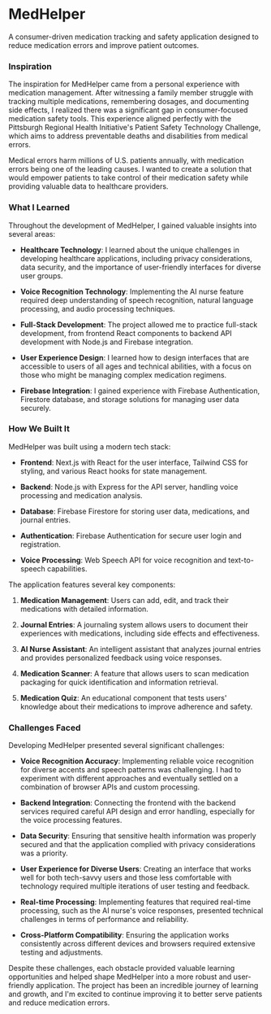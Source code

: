 # MedHelper

A consumer-driven medication tracking and safety application designed to reduce medication errors and improve patient outcomes.

### Inspiration

The inspiration for MedHelper came from a personal experience with medication management. After witnessing a family member struggle with tracking multiple medications, remembering dosages, and documenting side effects, I realized there was a significant gap in consumer-focused medication safety tools. This experience aligned perfectly with the Pittsburgh Regional Health Initiative's Patient Safety Technology Challenge, which aims to address preventable deaths and disabilities from medical errors.

Medical errors harm millions of U.S. patients annually, with medication errors being one of the leading causes. I wanted to create a solution that would empower patients to take control of their medication safety while providing valuable data to healthcare providers.

### What I Learned

Throughout the development of MedHelper, I gained valuable insights into several areas:

- **Healthcare Technology**: I learned about the unique challenges in developing healthcare applications, including privacy considerations, data security, and the importance of user-friendly interfaces for diverse user groups.

- **Voice Recognition Technology**: Implementing the AI nurse feature required deep understanding of speech recognition, natural language processing, and audio processing techniques.

- **Full-Stack Development**: The project allowed me to practice full-stack development, from frontend React components to backend API development with Node.js and Firebase integration.

- **User Experience Design**: I learned how to design interfaces that are accessible to users of all ages and technical abilities, with a focus on those who might be managing complex medication regimens.

- **Firebase Integration**: I gained experience with Firebase Authentication, Firestore database, and storage solutions for managing user data securely.

### How We Built It

MedHelper was built using a modern tech stack:

- **Frontend**: Next.js with React for the user interface, Tailwind CSS for styling, and various React hooks for state management.

- **Backend**: Node.js with Express for the API server, handling voice processing and medication analysis.

- **Database**: Firebase Firestore for storing user data, medications, and journal entries.

- **Authentication**: Firebase Authentication for secure user login and registration.

- **Voice Processing**: Web Speech API for voice recognition and text-to-speech capabilities.

The application features several key components:

1. **Medication Management**: Users can add, edit, and track their medications with detailed information.

2. **Journal Entries**: A journaling system allows users to document their experiences with medications, including side effects and effectiveness.

3. **AI Nurse Assistant**: An intelligent assistant that analyzes journal entries and provides personalized feedback using voice responses.

4. **Medication Scanner**: A feature that allows users to scan medication packaging for quick identification and information retrieval.

5. **Medication Quiz**: An educational component that tests users' knowledge about their medications to improve adherence and safety.

### Challenges Faced

Developing MedHelper presented several significant challenges:

- **Voice Recognition Accuracy**: Implementing reliable voice recognition for diverse accents and speech patterns was challenging. I had to experiment with different approaches and eventually settled on a combination of browser APIs and custom processing.

- **Backend Integration**: Connecting the frontend with the backend services required careful API design and error handling, especially for the voice processing features.

- **Data Security**: Ensuring that sensitive health information was properly secured and that the application complied with privacy considerations was a priority.

- **User Experience for Diverse Users**: Creating an interface that works well for both tech-savvy users and those less comfortable with technology required multiple iterations of user testing and feedback.

- **Real-time Processing**: Implementing features that required real-time processing, such as the AI nurse's voice responses, presented technical challenges in terms of performance and reliability.

- **Cross-Platform Compatibility**: Ensuring the application works consistently across different devices and browsers required extensive testing and adjustments.

Despite these challenges, each obstacle provided valuable learning opportunities and helped shape MedHelper into a more robust and user-friendly application. The project has been an incredible journey of learning and growth, and I'm excited to continue improving it to better serve patients and reduce medication errors. 
